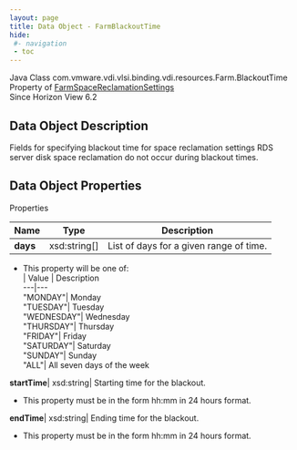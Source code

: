 ```yaml
---
layout: page
title: Data Object - FarmBlackoutTime
hide:
 #- navigation
 - toc
---
```






Java Class
    com.vmware.vdi.vlsi.binding.vdi.resources.Farm.BlackoutTime  
Property of
     [FarmSpaceReclamationSettings](vdi.resources.Farm.SpaceReclamationSettings.md#field_detail)  
Since 
    Horizon View 6.2

## Data Object Description 

Fields for specifying blackout time for space reclamation settings RDS server disk space reclamation do not occur during blackout times. 

## Data Object Properties

Properties

Name |  Type |  Description   
---|---|---  
**days**|  xsd:string[]|  List of days for a given range of time.   


  * This property will be one of:  
|  Value |  Description   
---|---  
"MONDAY"| Monday  
"TUESDAY"| Tuesday  
"WEDNESDAY"| Wednesday  
"THURSDAY"| Thursday  
"FRIDAY"| Friday  
"SATURDAY"| Saturday  
"SUNDAY"| Sunday  
"ALL"| All seven days of the week  

  
**startTime**|  xsd:string|  Starting time for the blackout.   


  * This property must be in the form hh:mm in 24 hours format. 

  
**endTime**|  xsd:string|  Ending time for the blackout.   


  * This property must be in the form hh:mm in 24 hours format. 

  
  
  
 
  
  

